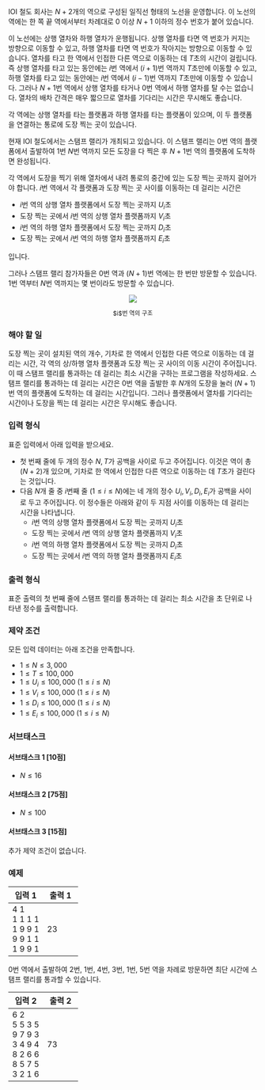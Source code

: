 IOI 철도 회사는 $N+2$개의 역으로 구성된 일직선 형태의 노선을 운영합니다. 이 노선의 역에는 한 쪽 끝 역에서부터 차례대로 $0$ 이상 $N+1$ 이하의 정수 번호가 붙어 있습니다.

이 노선에는 상행 열차와 하행 열차가 운행됩니다. 상행 열차를 타면 역 번호가 커지는 방향으로 이동할 수 있고, 하행 열차를 타면 역 번호가 작아지는 방향으로 이동할 수 있습니다. 열차를 타고 한 역에서 인접한 다른 역으로 이동하는 데 $T$초의 시간이 걸립니다. 즉 상행 열차를 타고 있는 동안에는 $i$번 역에서 $(i+1)$번 역까지 $T$초만에 이동할 수 있고, 하행 열차를 타고 있는 동안에는 $i$번 역에서 $(i-1)$번 역까지 $T$초만에 이동할 수 있습니다. 그러나 $N+1$번 역에서 상행 열차를 타거나 $0$번 역에서 하행 열차를 탈 수는 없습니다. 열차의 배차 간격은 매우 짧으므로 열차를 기다리는 시간은 무시해도 좋습니다.

각 역에는 상행 열차를 타는 플랫폼과 하행 열차를 타는 플랫폼이 있으며, 이 두 플랫폼을 연결하는 통로에 도장 찍는 곳이 있습니다.

현재 IOI 철도에서는 스탬프 랠리가 개최되고 있습니다. 이 스탬프 랠리는 $0$번 역의 플랫폼에서 출발하여 $1$번 $N$번 역까지 모든 도장을 다 찍은 후 $N+1$번 역의 플랫폼에 도착하면 완성됩니다.

각 역에서 도장을 찍기 위해 열차에서 내려 통로의 중간에 있는 도장 찍는 곳까지 걸어가야 합니다. $i$번 역에서 각 플랫폼과 도장 찍는 곳 사이를 이동하는 데 걸리는 시간은

* $i$번 역의 상행 열차 플랫폼에서 도장 찍는 곳까지 $U_{i}$초
* 도장 찍는 곳에서 $i$번 역의 상행 열차 플랫폼까지 $V_{i}$초
* $i$번 역의 하행 열차 플랫폼에서 도장 찍는 곳까지 $D_{i}$초
* 도장 찍는 곳에서 $i$번 역의 하행 열차 플랫폼까지 $E_{i}$초

입니다.

그러나 스탬프 랠리 참가자들은 $0$번 역과 $(N+1)$번 역에는 한 번만 방문할 수 있습니다. $1$번 역부터 $N$번 역까지는 몇 번이라도 방문할 수 있습니다.

<div style="text-align: center;">
 <img src="https://s3.ap-northeast-2.amazonaws.com/oj.uz/old/JOI14_stamps/ithstation.png"/>
 <p style="font-size: 12px;">$i$번 역의 구조</p>
</div>


### 해야 할 일

도장 찍는 곳이 설치된 역의 개수, 기차로 한 역에서 인접한 다른 역으로 이동하는 데 걸리는 시간, 각 역의 상/하행 열차 플랫폼과 도장 찍는 곳 사이의 이동 시간이 주어집니다. 이 때 스탬프 랠리를 통과하는 데 걸리는 최소 시간을 구하는 프로그램을 작성하세요. 스탬프 랠리를 통과하는 데 걸리는 시간은 $0$번 역을 출발한 후 $N$개의 도장을 눌러 $(N+1)$번 역의 플랫폼에 도착하는 데 걸리는 시간입니다. 그러나 플랫폼에서 열차를 기다리는 시간이나 도장을 찍는 데 걸리는 시간은 무시해도 좋습니다.

### 입력 형식

표준 입력에서 아래 입력을 받으세요.

* 첫 번째 줄에 두 개의 정수 $N, T$가 공백을 사이로 두고 주어집니다. 이것은 역이 총 $(N+2)$개 있으며, 기차로 한 역에서 인접한 다른 역으로 이동하는 데 $T$초가 걸린다는 것입니다.
* 다음 $N$개 줄 중 $i$번째 줄 ($1 \le i \le N$)에는 네 개의 정수 $U_{i}, V_{i}, D_{i}, E_{i}$가 공백을 사이로 두고 주어집니다. 이 정수들은 아래와 같이 두 지점 사이를 이동하는 데 걸리는 시간을 나타냅니다.
  - $i$번 역의 상행 열차 플랫폼에서 도장 찍는 곳까지 $U_{i}$초
  - 도장 찍는 곳에서 $i$번 역의 상행 열차 플랫폼까지 $V_{i}$초
  - $i$번 역의 하행 열차 플랫폼에서 도장 찍는 곳까지 $D_{i}$초
  - 도장 찍는 곳에서 $i$번 역의 하행 열차 플랫폼까지 $E_{i}$초
  
### 출력 형식

표준 출력의 첫 번째 줄에 스탬프 랠리를 통과하는 데 걸리는 최소 시간을 초 단위로 나타낸 정수를 출력합니다.

### 제약 조건

모든 입력 데이터는 아래 조건을 만족합니다.

* $1 \le N \le 3,000$
* $1 \le T \le 100,000$
* $1 \le U_{i} \le 100,000$ ($1 \le i \le N$)
* $1 \le V_{i} \le 100,000$ ($1 \le i \le N$)
* $1 \le D_{i} \le 100,000$ ($1 \le i \le N$)
* $1 \le E_{i} \le 100,000$ ($1 \le i \le N$)

### 서브태스크

#### 서브태스크 1 [10점]

* $N \le 16$

#### 서브태스크 2 [75점]

* $N \le 100$

#### 서브태스크 3 [15점]

추가 제약 조건이 없습니다.

### 예제

<table class='table table-bordered table-condensed'>
 <thead>
  <tr>
   <th>입력 1</th>
   <th>출력 1</th>
  </tr>
 </thead>
 <tbody>
  <tr>
   <td style="width: 50%;" class="code-font">4 1<br/>
1 1 1 1<br/>
1 9 9 1<br/>
9 9 1 1<br/>
1 9 9 1</td>
   <td class="code-font">23</td>
  </tr>
 </tbody>
</table>

0번 역에서 출발하여 2번, 1번, 4번, 3번, 1번, 5번 역을 차례로 방문하면 최단 시간에 스탬프 랠리를 통과할 수 있습니다.



<table class='table table-bordered table-condensed'>
 <thead>
  <tr>
   <th>입력 2</th>
   <th>출력 2</th>
  </tr>
 </thead>
 <tbody>
  <tr>
   <td style="width: 50%;" class="code-font">6 2<br/>
5 5 3 5<br/>
9 7 9 3<br/>
3 4 9 4<br/>
8 2 6 6<br/>
8 5 7 5<br/>
3 2 1 6</td>
   <td class="code-font">73</td>
  </tr>
 </tbody>
</table>
